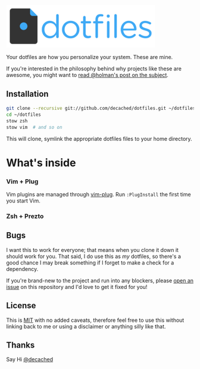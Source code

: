 <img src="extra/logo.png" alt="dotfiles logo" width="400">

Your dotfiles are how you personalize your system. These are mine.

If you're interested in the philosophy behind why projects like these are awesome, you might want to [read @holman's post on the subject][1].

## Installation

```bash
git clone --recursive git://github.com/decached/dotfiles.git ~/dotfiles
cd ~/dotfiles
stow zsh
stow vim  # and so on
```

This will clone, symlink the appropriate dotfiles files to your home directory.

What's inside
===

### Vim + Plug
Vim plugins are managed through [vim-plug][2]. Run `:PlugInstall` the first time you start Vim.

### Zsh + Prezto

## Bugs
I want this to work for everyone; that means when you clone it down it should work for you. That said, I do use this as *my* dotfiles, so there's a good chance I may break something if I forget to make a check for a dependency.

If you're brand-new to the project and run into any blockers, please [open an issue][4] on this repository and I'd love to get it fixed for you!

## License
This is [MIT][5] with no added caveats, therefore feel free to use this without linking back to me or using a disclaimer or anything silly like that.

## Thanks
Say Hi [@decached](https://twitter.com/decached)

[1]: http://zachholman.com/2010/08/dotfiles-are-meant-to-be-forked/
[2]: https://github.com/junegunn/vim-plug
[3]: https://github.com/decached/dotfiles/fork
[4]: https://github.com/decached/dotfiles/issues
[5]: LICENSE.md
